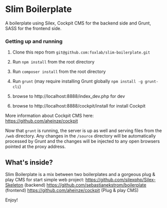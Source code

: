 Slim Boilerplate
=====================================
A boilerplate using Silex, Cockpit CMS for the backend side and Grunt, SASS for the frontend side.


### Getting up and running

1. Clone this repo from `git@github.com:foxlab/slim-boilerplate.git`
2. Run `npm install` from the root directory
3. Run `composer install` from the root directory
4. Run `grunt` (may require installing Grunt globally `npm install -g grunt-cli`)

5. browse to http://localhost:8888/index_dev.php for dev
6. browse to http://localhost:8888/cockpit/install for install Cockpit

More information about Cockpit CMS here: https://github.com/aheinze/cockpit

Now that `grunt` is running, the server is up as well and serving files from the `/web` directory. Any changes in the `/source` directory will be automatically processed by Grunt and the changes will be injected to any open browsers pointed at the proxy address.


What's inside?
---------------

Slim Boilerplate is a mix between two boilerplates and a gorgeous plug & play CMS for start simple web project:
https://github.com/silexphp/Silex-Skeleton (backend)
https://github.com/sebastianekstrom/boilerplate (frontend)
https://github.com/aheinze/cockpit (Plug & play CMS)

Enjoy!